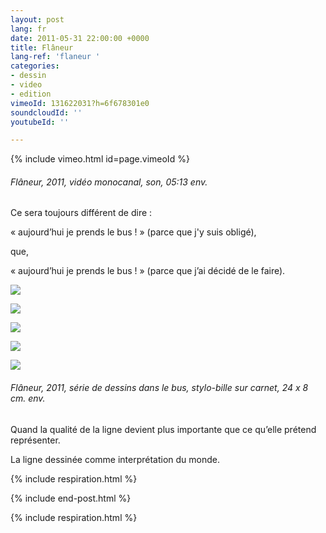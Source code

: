 ```yaml
---
layout: post
lang: fr
date: 2011-05-31 22:00:00 +0000
title: Flâneur
lang-ref: 'flaneur '
categories:
- dessin
- video
- edition
vimeoId: 131622031?h=6f678301e0
soundcloudId: ''
youtubeId: ''

---
```

{% include vimeo.html id=page.vimeoId %}

###### _Flâneur_, 2011, vidéo monocanal, son, 05:13 env.

Ce sera toujours différent de dire : 

« aujourd’hui je prends le bus ! » (parce que j'y suis obligé), 

que,

« aujourd’hui je prends le bus ! » (parce que j’ai décidé de le faire).

![](/mepierdoparaver/imgs/fla007-up.jpg)

![](/mepierdoparaver/imgs/fla008-up.jpg)

![](/mepierdoparaver/imgs/fla010-up.jpg)

![](/mepierdoparaver/imgs/fla012-up.jpg)

![](/mepierdoparaver/imgs/fla014-up.jpg)

###### _Flâneur_, 2011, série de dessins dans le bus, stylo-bille sur carnet, 24 x 8 cm. env.

Quand la qualité de la ligne devient plus importante que ce qu’elle prétend représenter.

La ligne dessinée comme interprétation du monde.

{% include respiration.html %}

{% include end-post.html %}

{% include respiration.html %}